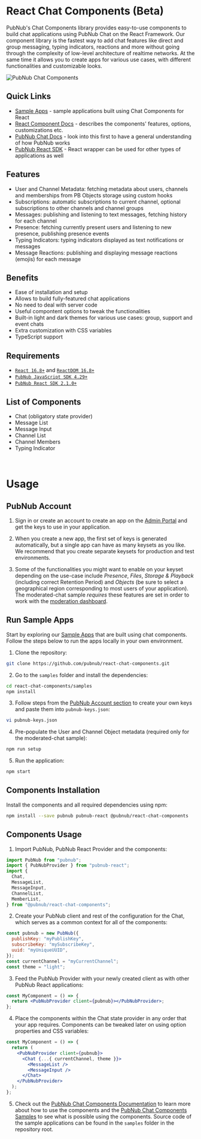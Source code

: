 # React Chat Components (Beta)

PubNub's Chat Components library provides easy-to-use components to build chat applications using
PubNub Chat on the React Framework. Our component library is the fastest way to add chat features
like direct and group messaging, typing indicators, reactions and more without going through the
complexity of low-level architecture of realtime networks. At the same time it allows you to create
apps for various use cases, with different functionalities and customizable looks.

![PubNub Chat Components](https://i.imgur.com/CydXVNT.png)

## Quick Links

- [Sample Apps](https://pubnub.github.io/react-chat-components/samples) - sample applications built
  using Chat Components for React
- [React Component Docs](https://pubnub.github.io/react-chat-components/docs) - describes the
  components' features, options, customizations etc.
- [PubNub Chat Docs](https://www.pubnub.com/docs/chat/overview) - look into this first to have a
  general understanding of how PubNub works
- [PubNub React SDK](https://www.pubnub.com/docs/chat/react/setup) - React wrapper can be used for
  other types of applications as well

## Features

- User and Channel Metadata: fetching metadata about users, channels and memberships from PB Objects
  storage using custom hooks
- Subscriptions: automatic subscriptions to current channel, optional subscriptions to other
  channels and channel groups
- Messages: publishing and listening to text messages, fetching history for each channel
- Presence: fetching currently present users and listening to new presence, publishing presence
  events
- Typing Indicators: typing indicators displayed as text notifications or messages
- Message Reactions: publishing and displaying message reactions (emojis) for each message

## Benefits

- Ease of installation and setup
- Allows to build fully-featured chat applications
- No need to deal with server code
- Useful compontent options to tweak the functionalities
- Built-in light and dark themes for various use cases: group, support and event chats
- Extra customization with CSS variables
- TypeScript support

## Requirements

- [`React 16.8+`](https://reactjs.org/docs/getting-started.html) and
  [`ReactDOM 16.8+`](https://reactjs.org/docs/react-dom.html)
- [`PubNub JavaScript SDK 4.29+`](https://github.com/pubnub/javascript)
- [`PubNub React SDK 2.1.0+`](https://github.com/pubnub/react)

## List of Components

- Chat (obligatory state provider)
- Message List
- Message Input
- Channel List
- Channel Members
- Typing Indicator

<br />

# Usage

## PubNub Account

1. Sign in or create an account to create an app on the
   [Admin Portal](https://dashboard.pubnub.com/) and get the keys to use in your application.

2. When you create a new app, the first set of keys is generated automatically, but a single app can
   have as many keysets as you like. We recommend that you create separate keysets for production
   and test environments.

3. Some of the functionalities you might want to enable on your keyset depending on the use-case
   include _Presence_, _Files_, _Storage & Playback_ (including correct Retention Period) and _Objects_ (be sure to
   select a geographical region corresponding to most users of your application).   The moderated-chat sample
   *requires* these features are set in order to work with the
   [moderation dashboard](https://github.com/pubnub/moderation-dashboard/blob/master/how-to-design-modertable-app.md).

## Run Sample Apps

Start by exploring our [Sample Apps](https://pubnub.github.io/react-chat-components/samples) that
are built using chat components. Follow the steps below to run the apps locally in your own
environment.

1. Clone the repository:

```bash
git clone https://github.com/pubnub/react-chat-components.git
```

2. Go to the `samples` folder and install the dependencies:

```bash
cd react-chat-components/samples
npm install
```

3. Follow steps from the
   [PubNub Account section](https://github.com/pubnub/react-chat-components/blob/master/lib/README.md#pubnub-account)
   to create your own keys and paste them into `pubnub-keys.json`:

```bash
vi pubnub-keys.json
```

4. Pre-populate the User and Channel Object metadata (required only for the moderated-chat sample):

```bash
npm run setup
```

5. Run the application:

```bash
npm start
```

## Components Installation

Install the components and all required dependencies using npm:

```bash
npm install --save pubnub pubnub-react @pubnub/react-chat-components
```

## Components Usage

1. Import PubNub, PubNub React Provider and the components:

```js
import PubNub from "pubnub";
import { PubNubProvider } from "pubnub-react";
import {
  Chat,
  MessageList,
  MessageInput,
  ChannelList,
  MemberList,
} from "@pubnub/react-chat-components";
```

2. Create your PubNub client and rest of the configuration for the Chat, which serves as a common
   context for all of the components:

```jsx
const pubnub = new PubNub({
  publishKey: "myPublishKey",
  subscribeKey: "mySubscribeKey",
  uuid: "myUniqueUUID",
});
const currentChannel = "myCurrentChannel";
const theme = "light";
```

3. Feed the PubNub Provider with your newly created client as with other PubNub React applications:

```jsx
const MyComponent = () => {
  return <PubNubProvider client={pubnub}></PubNubProvider>;
};
```

4. Place the components within the Chat state provider in any order that your app requires.
   Components can be tweaked later on using option properties and CSS variables:

```jsx
const MyComponent = () => {
  return (
    <PubNubProvider client={pubnub}>
      <Chat {...{ currentChannel, theme }}>
        <MessageList />
        <MessageInput />
      </Chat>
    </PubNubProvider>
  );
};
```

5. Check out the
   [PubNub Chat Components Documentation](https://pubnub.github.io/react-chat-components/docs) to
   learn more about how to use the components and the
   [PubNub Chat Components Samples](https://pubnub.github.io/react-chat-components/samples) to see
   what is possible using the components. Source code of the sample applications can be found in the
   `samples` folder in the repository root.
